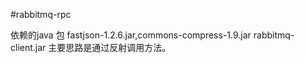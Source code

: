 #rabbitmq-rpc


 依赖的java 包 fastjson-1.2.6.jar,commons-compress-1.9.jar
 rabbitmq-client.jar
 主要思路是通过反射调用方法。
